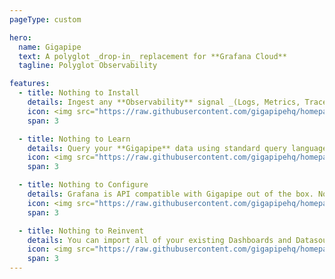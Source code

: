```yaml
---
pageType: custom

hero:
  name: Gigapipe
  text: A polyglot _drop-in_ replacement for **Grafana Cloud**
  tagline: Polyglot Observability

features:
  - title: Nothing to Install
    details: Ingest any **Observability** signal _(Logs, Metrics, Traces, Profiles)_ using **Opentelemetry** or using any agents you already _trust_.
    icon: <img src="https://raw.githubusercontent.com/gigapipehq/homepage/refs/heads/main/docs/public/clock.png"/>
    span: 3

  - title: Nothing to Learn
    details: Query your **Gigapipe** data using standard query languages and APis like **Loki _LogQL, Prometheus _PromQL, Tempo and Pyroscope**.
    icon: <img src="https://raw.githubusercontent.com/gigapipehq/homepage/refs/heads/main/docs/public/wallet.png"/>
    span: 3

  - title: Nothing to Configure
    details: Grafana is API compatible with Gigapipe out of the box. No special plugins required. _We're Loki, Mimir, Tempo and Pyroscope at once._
    icon: <img src="https://raw.githubusercontent.com/gigapipehq/homepage/refs/heads/main/docs/public/resize.png"/>
    span: 3

  - title: Nothing to Reinvent
    details: You can import all of your existing Dashboards and Datasources. _Plug your data and continue where you left off._
    icon: <img src="https://raw.githubusercontent.com/gigapipehq/homepage/refs/heads/main/docs/public/cog.png"/>
    span: 3
---
```

